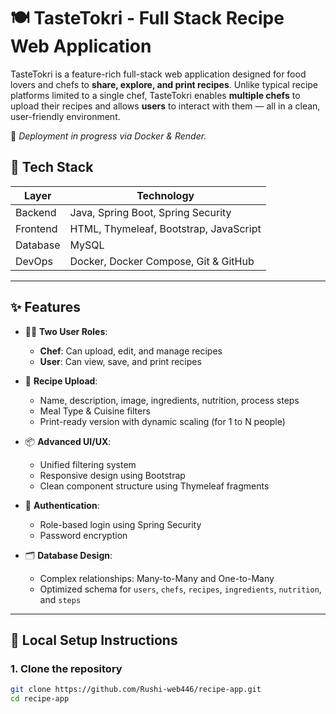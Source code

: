 # 🍽️ TasteTokri - Full Stack Recipe Web Application

TasteTokri is a feature-rich full-stack web application designed for food lovers and chefs to **share, explore, and print recipes**. Unlike typical recipe platforms limited to a single chef, TasteTokri enables **multiple chefs** to upload their recipes and allows **users** to interact with them — all in a clean, user-friendly environment.

🚧 *Deployment in progress via Docker & Render.*  


## 🔧 Tech Stack

| Layer        | Technology                             |
|--------------|----------------------------------      |
| Backend      | Java, Spring Boot, Spring Security     |
| Frontend     | HTML, Thymeleaf, Bootstrap, JavaScript |
| Database     | MySQL                                  |
| DevOps       | Docker, Docker Compose, Git & GitHub   |

---

## ✨ Features

- 👨‍🍳 **Two User Roles**:
  - **Chef**: Can upload, edit, and manage recipes
  - **User**: Can view, save, and print recipes

- 🍲 **Recipe Upload**:
  - Name, description, image, ingredients, nutrition, process steps
  - Meal Type & Cuisine filters
  - Print-ready version with dynamic scaling (for 1 to N people)

- 📦 **Advanced UI/UX**:
  - Unified filtering system
  - Responsive design using Bootstrap
  - Clean component structure using Thymeleaf fragments

- 🔐 **Authentication**:
  - Role-based login using Spring Security
  - Password encryption

- 🗂️ **Database Design**:
  - Complex relationships: Many-to-Many and One-to-Many
  - Optimized schema for `users`, `chefs`, `recipes`, `ingredients`, `nutrition`, and `steps`

---

## 🚀 Local Setup Instructions

### 1. Clone the repository
```bash
git clone https://github.com/Rushi-web446/recipe-app.git
cd recipe-app
